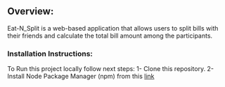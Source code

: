 ## Overview: 
Eat-N_Split is a web-based application that allows users to split bills with their friends and calculate the total bill amount among the participants.

### Installation Instructions: 
To Run this project locally follow next steps:
1- Clone this repository.
2- Install Node Package Manager (npm) from this <a href="https://nodejs.org/en/download" target="_blank">link</a> 
